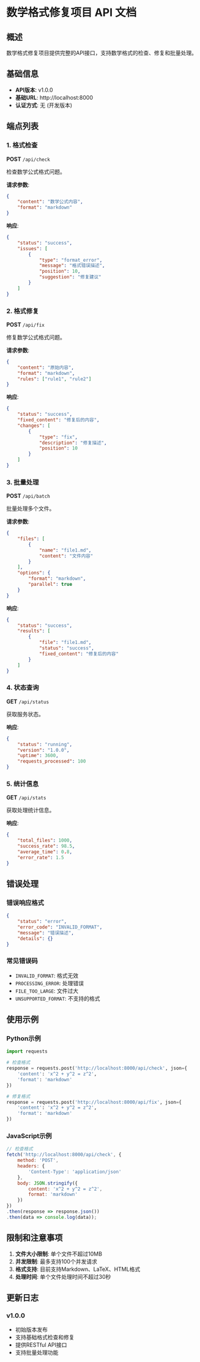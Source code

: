 # 数学格式修复项目 API 文档

## 概述
数学格式修复项目提供完整的API接口，支持数学格式的检查、修复和批量处理。

## 基础信息
- **API版本**: v1.0.0
- **基础URL**: http://localhost:8000
- **认证方式**: 无 (开发版本)

## 端点列表

### 1. 格式检查
**POST** `/api/check`

检查数学公式格式问题。

**请求参数**:
```json
{
    "content": "数学公式内容",
    "format": "markdown"
}
```

**响应**:
```json
{
    "status": "success",
    "issues": [
        {
            "type": "format_error",
            "message": "格式错误描述",
            "position": 10,
            "suggestion": "修复建议"
        }
    ]
}
```

### 2. 格式修复
**POST** `/api/fix`

修复数学公式格式问题。

**请求参数**:
```json
{
    "content": "原始内容",
    "format": "markdown",
    "rules": ["rule1", "rule2"]
}
```

**响应**:
```json
{
    "status": "success",
    "fixed_content": "修复后的内容",
    "changes": [
        {
            "type": "fix",
            "description": "修复描述",
            "position": 10
        }
    ]
}
```

### 3. 批量处理
**POST** `/api/batch`

批量处理多个文件。

**请求参数**:
```json
{
    "files": [
        {
            "name": "file1.md",
            "content": "文件内容"
        }
    ],
    "options": {
        "format": "markdown",
        "parallel": true
    }
}
```

**响应**:
```json
{
    "status": "success",
    "results": [
        {
            "file": "file1.md",
            "status": "success",
            "fixed_content": "修复后的内容"
        }
    ]
}
```

### 4. 状态查询
**GET** `/api/status`

获取服务状态。

**响应**:
```json
{
    "status": "running",
    "version": "1.0.0",
    "uptime": 3600,
    "requests_processed": 100
}
```

### 5. 统计信息
**GET** `/api/stats`

获取处理统计信息。

**响应**:
```json
{
    "total_files": 1000,
    "success_rate": 98.5,
    "average_time": 0.8,
    "error_rate": 1.5
}
```

## 错误处理

### 错误响应格式
```json
{
    "status": "error",
    "error_code": "INVALID_FORMAT",
    "message": "错误描述",
    "details": {}
}
```

### 常见错误码
- `INVALID_FORMAT`: 格式无效
- `PROCESSING_ERROR`: 处理错误
- `FILE_TOO_LARGE`: 文件过大
- `UNSUPPORTED_FORMAT`: 不支持的格式

## 使用示例

### Python示例
```python
import requests

# 检查格式
response = requests.post('http://localhost:8000/api/check', json={
    'content': 'x^2 + y^2 = z^2',
    'format': 'markdown'
})

# 修复格式
response = requests.post('http://localhost:8000/api/fix', json={
    'content': 'x^2 + y^2 = z^2',
    'format': 'markdown'
})
```

### JavaScript示例
```javascript
// 检查格式
fetch('http://localhost:8000/api/check', {
    method: 'POST',
    headers: {
        'Content-Type': 'application/json'
    },
    body: JSON.stringify({
        content: 'x^2 + y^2 = z^2',
        format: 'markdown'
    })
})
.then(response => response.json())
.then(data => console.log(data));
```

## 限制和注意事项

1. **文件大小限制**: 单个文件不超过10MB
2. **并发限制**: 最多支持100个并发请求
3. **格式支持**: 目前支持Markdown、LaTeX、HTML格式
4. **处理时间**: 单个文件处理时间不超过30秒

## 更新日志

### v1.0.0
- 初始版本发布
- 支持基础格式检查和修复
- 提供RESTful API接口
- 支持批量处理功能
